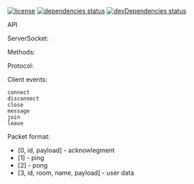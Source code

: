 [![license](https://img.shields.io/github/license/lxndr/node-socket.svg?style=flat)](https://tldrlegal.com/license/mit-license)
[![dependencies status](https://img.shields.io/david/lxndr/node-socket.svg?style=flat)](https://david-dm.org/lxndr/node-socket)
[![devDependencies status](https://img.shields.io/david/dev/lxndr/node-socket.svg?style=flat)](https://david-dm.org/lxndr/node-socket#info=devDependencies)

API

ServerSocket:

Methods:

Protocol:

  Client events:

    connect
    disconnect
    close
    message
    join
    leave

Packet format:
  - [0, id, payload] - acknowlegment
  - [1] - ping
  - [2] - pong
  - [3, id, room, name, payload] - user data
